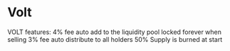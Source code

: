 # Volt
VOLT features:
   4% fee auto add to the liquidity pool locked forever when selling
   3% fee auto distribute to all holders
   50% Supply is burned at start

